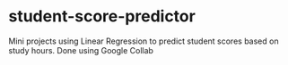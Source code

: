 # student-score-predictor
Mini projects using Linear Regression to predict student scores based on study hours. Done using Google Collab
